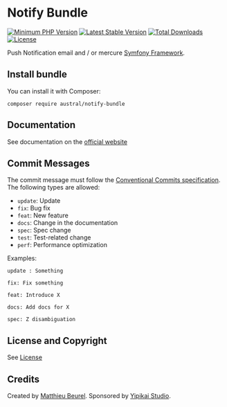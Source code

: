 # Notify Bundle

[![Minimum PHP Version](https://img.shields.io/badge/php-%3E%3D%207.4-8892BF.svg)](https://php.net/)
[![Latest Stable Version](https://img.shields.io/packagist/v/austral/list-bundle.svg)](https://packagist.org/packages/austral/list-bundle)
[![Total Downloads](https://poser.pugx.org/austral/list-bundle/downloads.svg)](https://packagist.org/packages/austral/list-bundle)
[![License](https://poser.pugx.org/austral/list-bundle/license.svg)](https://packagist.org/packages/austral/list-bundle)

Push Notification email and / or mercure [Symfony Framework](https://symfony.com).

## Install bundle

You can install it with Composer:

```
composer require austral/notify-bundle
```

## Documentation
See documentation on the [official website](https://austral.dev/en/bundles/notify-bundle)

## Commit Messages

The commit message must follow the [Conventional Commits specification](https://www.conventionalcommits.org/).
The following types are allowed:

* `update`: Update
* `fix`: Bug fix
* `feat`: New feature
* `docs`: Change in the documentation
* `spec`: Spec change
* `test`: Test-related change
* `perf`: Performance optimization

Examples:

    update : Something

    fix: Fix something

    feat: Introduce X

    docs: Add docs for X

    spec: Z disambiguation

## License and Copyright
See [License](https://austral.dev/en/license)

## Credits
Created by [Matthieu Beurel](https://www.mbeurel.com). Sponsored by [Yipikai Studio](https://yipikai.studio).


